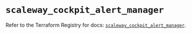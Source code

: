 # `scaleway_cockpit_alert_manager`

Refer to the Terraform Registry for docs: [`scaleway_cockpit_alert_manager`](https://registry.terraform.io/providers/scaleway/scaleway/2.59.0/docs/resources/cockpit_alert_manager).
